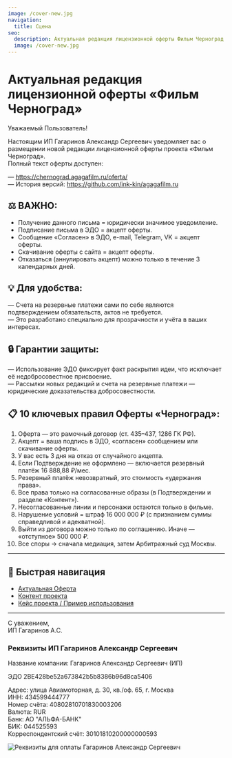 ```yaml
---
image: /cover-new.jpg
navigation:
  title: Сцена
seo:
  description: Актуальная редакция лицензионной оферты Фильм Черноград 
  image: /cover-new.jpg
---
```


# Актуальная редакция лицензионной оферты «Фильм Черноград»

Уважаемый Пользователь!

Настоящим ИП Гагаринов Александр Сергеевич уведомляет вас о размещении новой редакции лицензионной оферты проекта «Фильм Черноград».  
Полный текст оферты доступен:

— https://chernograd.agagafilm.ru/oferta/  
— История версий: https://github.com/ink-kin/agagafilm.ru

## ⚖️ ВАЖНО:

- Получение данного письма = юридически значимое уведомление.  
- Подписание письма в ЭДО = акцепт оферты.  
- Сообщение «Согласен» в ЭДО, e-mail, Telegram, VK = акцепт оферты.  
- Скачивание оферты с сайта = акцепт оферты.  
- Отказаться (аннулировать акцепт) можно только в течение 3 календарных дней.  

## 💡 Для удобства:

— Счета на резервные платежи сами по себе являются подтверждением обязательств, актов не требуется.  
— Это разработано специально для прозрачности и учёта в ваших интересах.  

## 🔒 Гарантии защиты:

— Использование ЭДО фиксирует факт раскрытия идеи, что исключает её недобросовестное присвоение.  
— Рассылки новых редакций и счета на резервные платежи — юридические доказательства добросовестности.

## 📋 10 ключевых правил Оферты «Черноград»:

1. Оферта — это рамочный договор (ст. 435–437, 1286 ГК РФ).  
2. Акцепт = ваша подпись в ЭДО, «согласен» сообщением или скачивание оферты.  
3. У вас есть 3 дня на отказ от случайного акцепта.  
4. Если Подтверждение не оформлено — включается резервный платёж 16 888,88 ₽/мес.  
5. Резервный платёж невозвратный, это стоимость «удержания права».  
6. Все права только на согласованные образы (в Подтверждении и разделе «Контент»).  
7. Несогласованные линии и персонажи остаются только в фильме.  
8. Нарушение условий = штраф 16 000 000 ₽ (с признанием суммы справедливой и адекватной).  
9. Выйти из договора можно только по соглашению. Иначе — «отступное» 500 000 ₽.  
10. Все споры → сначала медиация, затем Арбитражный суд Москвы.

---

## 🔗 Быстрая навигация
- [Актуальная Оферта](https://chernograd.agagafilm.ru/oferta)  
- [Контент проекта](https://chernograd.agagafilm.ru/about)  
- [Кейс проекта / Пример использования](https://chernograd.agagafilm.ru/case)  

---

С уважением,  
ИП Гагаринов А.С.

### Реквизиты ИП Гагаринов Александр Сергеевич


Название компании: Гагаринов Александр Сергеевич (ИП)

ЭДО 2BE428be52a673842b5b8386b96d8ca5406  

Адрес: улица Авиамоторная, д. 30, кв./оф. 65, г. Москва   
ИНН: 434599444777   
Номер счёта: 40802810701830003206   
Валюта: RUR   
Банк: АО "АЛЬФА-БАНК"   
БИК: 044525593   
Корреспондентский счёт: 30101810200000000593   


![Реквизиты для оплаты Гагаринов Александр Сергеевич](/qr.jpg)

